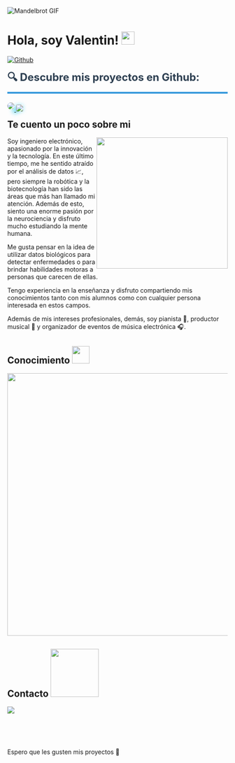 ![Mandelbrot GIF](https://media.giphy.com/media/1n92hYPiFQ0efcCtrF/giphy.gif)

<h1> Hola, soy Valentin! <img src="https://raw.githubusercontent.com/MartinHeinz/MartinHeinz/master/wave.gif" width=30px> </h1>

[![Github](https://img.shields.io/github/followers/Aditya664?label=Follow&style=social)](https://github.com/valentinbarco)
<div style='font-size:24px; font-weight:bold; color: #2c3e50; border-bottom: 4px solid #3498DB; padding-bottom: 10px; margin-bottom: 20px;'>🔍 Descubre mis proyectos en Github:</div>
<p align="left" style="text-align: left; margin-top: 5px;">
<a href="https://github.com/valentinbarco" target="_blank">
    <img src="https://readme-typing-svg.herokuapp.com?color=00C3EA&size=22&center=false&vCenter=true&width=1200&height=40&lines=Robótica+-+Electrónica+-+Análisis+de+Datos+-+Big+Data+-+Machine+Learning+-+Deep+Learning;" style="border-radius: 10px; box-shadow: 10px 10px 10px rgba(0, 195, 234, 0.4); margin-bottom: 5px;">
    <img src="https://readme-typing-svg.herokuapp.com?color=00C3EA&size=22&center=false&vCenter=true&width=1200&height=40&lines=Procesamiento+Digital+de+Imagenes+-+Neurociencia+Computacional+-+Computadoras+Digitales;" style="border-radius: 3px; box-shadow: 0px 0px 10px rgba(0, 195, 234, 0.4);">
</a>
</p>
<h2 style="margin-top: 0px;"> Te cuento un poco sobre mi </h2>


<img src="https://media.giphy.com/media/ITRemFlr5tS39AzQUL/giphy.gif" align="right" width="300">

Soy ingeniero electrónico, apasionado por la innovación y la tecnología. En este último tiempo, me he sentido atraído por el análisis de datos :chart_with_upwards_trend:, pero siempre la robótica y la biotecnología han sido las áreas que más han llamado mi atención. Además de esto, siento una enorme pasión por la neurociencia y disfruto mucho estudiando la mente humana.

Me gusta pensar en la idea de utilizar datos biológicos para detectar enfermedades o para brindar habilidades motoras a personas que carecen de ellas.

Tengo experiencia en la enseñanza y disfruto compartiendo mis conocimientos tanto con mis alumnos como con cualquier persona interesada en estos campos.

Además de mis intereses profesionales, demás, soy pianista 🎹, productor musical 🎵 y organizador de eventos de música electrónica 🎧.

<h2> Conocimiento <img src = "https://media2.giphy.com/media/QssGEmpkyEOhBCb7e1/giphy.gif?cid=ecf05e47a0n3gi1bfqntqmob8g9aid1oyj2wr3ds3mg700bl&rid=giphy.gif" width = 40px> </h2>
<p align="left">
  <a href="https://skillicons.dev">
    <img src="https://skillicons.dev/icons?i=python,cpp,c,matlab,octave,js,tensorflow,pytorch,arduino,raspberrypi,git" width = 600px />
  </a>
</p>

<h2> Contacto  <img src='https://raw.githubusercontent.com/ShahriarShafin/ShahriarShafin/main/Assets/handshake.gif' width="110px"> </h2>
<p align="left">
  <a href="https://www.linkedin.com/in/valentin-barco"><img src="https://skillicons.dev/icons?i=linkedin" /></a>
</p>
  
<br>
<br>
  <br>
  
Espero que les gusten mis proyectos :raised_hands:

